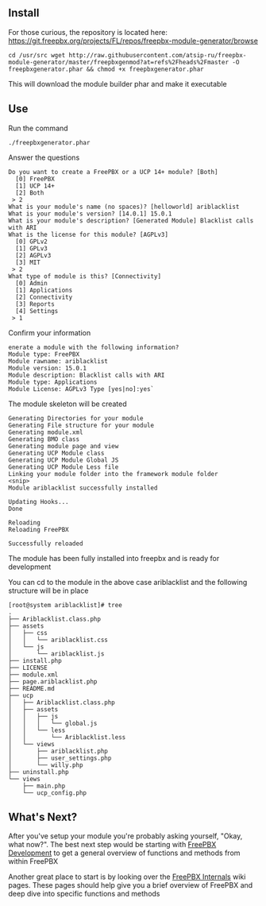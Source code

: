 ## Install

For those curious, the repository is located here: https://git.freepbx.org/projects/FL/repos/freepbx-module-generator/browse

`cd /usr/src wget http://raw.githubusercontent.com/atsip-ru/freepbx-module-generator/master/freepbxgenmod?at=refs%2Fheads%2Fmaster -O freepbxgenerator.phar && chmod +x freepbxgenerator.phar`

This will download the module builder phar and make it executable

## Use

Run the command

`./freepbxgenerator.phar`

Answer the questions

```
Do you want to create a FreePBX or a UCP 14+ module? [Both]
  [0] FreePBX
  [1] UCP 14+
  [2] Both
 > 2
What is your module's name (no spaces)? [helloworld] ariblacklist
What is your module's version? [14.0.1] 15.0.1
What is your module's description? [Generated Module] Blacklist calls with ARI
What is the license for this module? [AGPLv3]
  [0] GPLv2
  [1] GPLv3
  [2] AGPLv3
  [3] MIT
 > 2
What type of module is this? [Connectivity]
  [0] Admin
  [1] Applications
  [2] Connectivity
  [3] Reports
  [4] Settings
 > 1
```

Confirm your information

```
enerate a module with the following information? 
Module type: FreePBX 
Module rawname: ariblacklist 
Module version: 15.0.1 
Module description: Blacklist calls with ARI 
Module type: Applications 
Module License: AGPLv3 Type [yes|no]:yes`
```

The module skeleton will be created

```
Generating Directories for your module 
Generating File structure for your module 
Generating module.xml 
Generating BMO class 
Generating module page and view 
Generating UCP Module class 
Generating UCP Module Global JS 
Generating UCP Module Less file 
Linking your module folder into the framework module folder 
<snip> 
Module ariblacklist successfully installed    

Updating Hooks... 
Done

Reloading 
Reloading FreePBX    

Successfully reloaded
```

The module has been fully installed into freepbx and is ready for development

You can cd to the module in the above case ariblacklist and the following structure will be in place

```
[root@system ariblacklist]# tree
.
├── Ariblacklist.class.php
├── assets
│   ├── css
│   │   └── ariblacklist.css
│   └── js
│       └── ariblacklist.js
├── install.php
├── LICENSE
├── module.xml
├── page.ariblacklist.php
├── README.md
├── ucp
│   ├── Ariblacklist.class.php
│   ├── assets
│   │   ├── js
│   │   │   └── global.js
│   │   └── less
│   │       └── Ariblacklist.less
│   └── views
│       ├── ariblacklist.php
│       ├── user_settings.php
│       └── willy.php
├── uninstall.php
└── views
    ├── main.php
    └── ucp_config.php
```

## What's Next?

After you've setup your module you're probably asking yourself, "Okay, what now?". The best next step would be starting with [FreePBX Development](https://wiki-legacy.freepbx.org/display/FOP/FreePBX+Development) to get a general overview of functions and methods from within FreePBX

Another great place to start is by looking over the [FreePBX Internals](https://wiki-legacy.freepbx.org/display/FOP/FreePBX+Internals) wiki pages. These pages should help give you a brief overview of FreePBX and deep dive into specific functions and methods    
